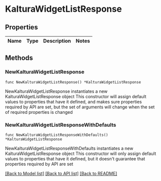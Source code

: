 # KalturaWidgetListResponse

## Properties

Name | Type | Description | Notes
------------ | ------------- | ------------- | -------------

## Methods

### NewKalturaWidgetListResponse

`func NewKalturaWidgetListResponse() *KalturaWidgetListResponse`

NewKalturaWidgetListResponse instantiates a new KalturaWidgetListResponse object
This constructor will assign default values to properties that have it defined,
and makes sure properties required by API are set, but the set of arguments
will change when the set of required properties is changed

### NewKalturaWidgetListResponseWithDefaults

`func NewKalturaWidgetListResponseWithDefaults() *KalturaWidgetListResponse`

NewKalturaWidgetListResponseWithDefaults instantiates a new KalturaWidgetListResponse object
This constructor will only assign default values to properties that have it defined,
but it doesn't guarantee that properties required by API are set


[[Back to Model list]](../README.md#documentation-for-models) [[Back to API list]](../README.md#documentation-for-api-endpoints) [[Back to README]](../README.md)


